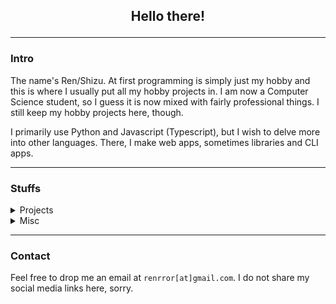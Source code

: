## <p align="center">Hello there!</p>

-----

### Intro

The name's Ren/Shizu. At first programming is simply just my hobby and this is where I usually put all my hobby projects in.
I am now a Computer Science student, so I guess it is now mixed with fairly professional things. I still keep my hobby projects here, though.

I primarily use Python and Javascript (Typescript), but I wish to delve more into other languages.
There, I make web apps, sometimes libraries and CLI apps.

-----

### Stuffs

<details>
  <summary>Projects</summary>
  <ul>
    <li><a href="https://github.com/rorre/Phillip" />Phillip</a> - An event driven osu! map feeds framework.</li>
    <li><a href="https://github.com/rorre/BNStats" />BNStats</a> - Statistic site to show activies of osu!BNs and NATs.</li>
    <li><a href="https://github.com/rorre/frames2osb" />frames2osb</a> - Converts video or chunks of frames into osu!storyboard.</li>
    <li><a href="https://github.com/rorre/DDPValidator" />DDPValidator</a> - A tool to verify answers for my Programming Foundation class.</li>
  </ul>
</details>

<details>
  <summary>Misc</summary>
  <ul>
    <li><a href="https://github.com/rorre/BakungDDP1" />BakungDDP1</a> - Collection of problems for Programming Foundations class of Fasilkom 2021. (ID only)</li>
  </ul>
</details>

-----

### Contact

Feel free to drop me an email at `renrror[at]gmail.com`. I do not share my social media links here, sorry.
